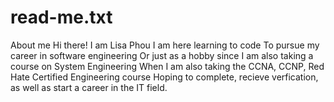 # read-me.txt
About me
Hi there! I am Lisa Phou
I am here learning to code
To pursue my career in software engineering
Or just as a hobby since I am also taking a course on System Engineering
When I am also taking the CCNA, CCNP, Red Hate Certified Engineering course
Hoping to complete, recieve verfication, as well as start a career in the IT field.
